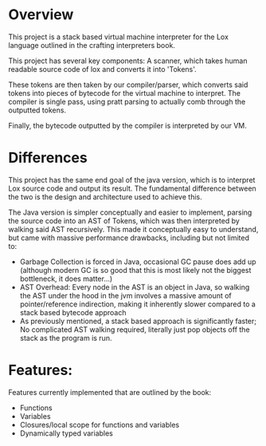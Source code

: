 # Overview
This project is a stack based virtual machine interpreter for the 
Lox language outlined in the crafting interpreters book. 

This project has several key components:
A scanner, which takes human readable source code of lox and converts it into 'Tokens'. 

These tokens are then taken by our compiler/parser, which converts said tokens into pieces of bytecode for the virtual machine to interpret.
The compiler is single pass, using pratt parsing to actually comb through the outputted tokens.

Finally, the bytecode outputted by the compiler is interpreted by our VM.

# Differences
This project has the same end goal of the java version, which is to interpret Lox source code
and output its result. The fundamental difference between the two is the design and architecture used to achieve this.

The Java version is simpler conceptually and easier to implement, parsing the source code into an 
AST of Tokens, which was then interpreted by walking said AST recursively. 
This made it conceptually easy to understand, but came with massive performance drawbacks, including but not limited to:
- Garbage Collection is forced in Java, occasional GC pause does add up (although modern GC is so good that this is most likely not the biggest bottleneck, it does matter...)
- AST Overhead: Every node in the AST is an object in Java, so walking the AST under the hood in the jvm involves a massive amount of pointer/reference indirection, making it inherently slower compared to a stack based bytecode approach
- As previously mentioned, a stack based approach is significantly faster; No complicated AST walking required, literally just pop objects off the stack as the program is run. 

# Features:
Features currently implemented that are outlined by the book:
- Functions
- Variables
- Closures/local scope for functions and variables
- Dynamically typed variables
